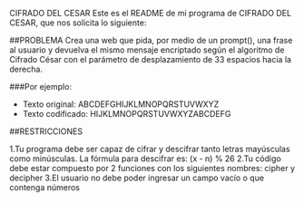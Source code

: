 CIFRADO DEL CESAR
Este es el README de mi programa de CIFRADO DEL CESAR, que nos solicita lo siguiente:

##PROBLEMA
Crea una web que pida, por medio de un prompt(), una frase al usuario y devuelva el 
mismo mensaje encriptado según el algoritmo de Cifrado César con el parámetro de 
desplazamiento de 33 espacios hacia la derecha.

###Por ejemplo:

- Texto original: ABCDEFGHIJKLMNOPQRSTUVWXYZ
- Texto codificado: HIJKLMNOPQRSTUVWXYZABCDEFG

##RESTRICCIONES

1.Tu programa debe ser capaz de cifrar y descifrar tanto letras mayúsculas como minúsculas. La fórmula para descifrar es: (x - n) % 26
2.Tu código debe estar compuesto por 2 funciones con los siguientes nombres: cipher y decipher
3.El usuario no debe poder ingresar un campo vacío o que contenga números



